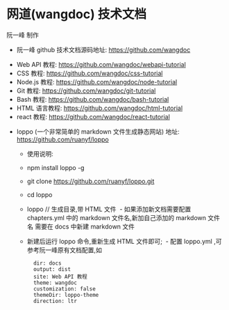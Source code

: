 # 网道(wangdoc) 技术文档

阮一峰 制作

* 阮一峰 github 技术文档源码地址: https://github.com/wangdoc
 - Web API 教程: https://github.com/wangdoc/webapi-tutorial
 - CSS 教程: https://github.com/wangdoc/css-tutorial
 - Node.js 教程: https://github.com/wangdoc/node-tutorial
 - Git 教程: https://github.com/wangdoc/git-tutorial
 - Bash 教程: https://github.com/wangdoc/bash-tutorial
 - HTML 语言教程: https://github.com/wangdoc/html-tutorial
 - react 教程: https://github.com/wangdoc/react-tutorial

* loppo (一个非常简单的 markdown 文件生成静态网站) 地址: https://github.com/ruanyf/loppo
  - 使用说明: 
  - npm install loppo -g
  - git clone https://github.com/ruanyf/loppo.git
  - cd loppo
  - loppo  // 生成目录,带 HTML 文件
  - 如果添加新文档需要配置 chapters.yml 中的 markdown 文件名,新加自己添加的 markdown 文件名
    需要在 docs 中新建 markdown 文件
  - 新建后运行 loppo 命令,重新生成 HTML 文件即可;
  - 配置 loppo.yml ,可参考阮一峰原有文档配置,如
  
    ```
      dir: docs
      output: dist
      site: Web API 教程
      theme: wangdoc
      customization: false
      themeDir: loppo-theme
      direction: ltr
    ```

  
